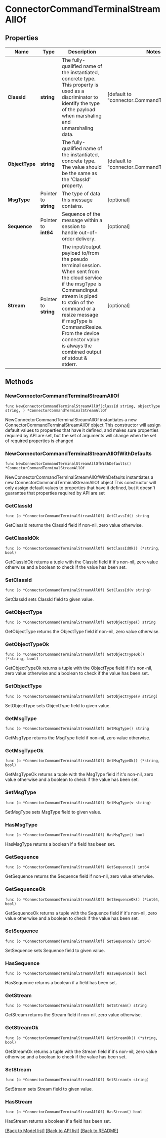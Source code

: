 # ConnectorCommandTerminalStreamAllOf

## Properties

Name | Type | Description | Notes
------------ | ------------- | ------------- | -------------
**ClassId** | **string** | The fully-qualified name of the instantiated, concrete type. This property is used as a discriminator to identify the type of the payload when marshaling and unmarshaling data. | [default to "connector.CommandTerminalStream"]
**ObjectType** | **string** | The fully-qualified name of the instantiated, concrete type. The value should be the same as the &#39;ClassId&#39; property. | [default to "connector.CommandTerminalStream"]
**MsgType** | Pointer to **string** | The type of data this message contains. | [optional] 
**Sequence** | Pointer to **int64** | Sequence of the message within a session to handle out-of-order delivery. | [optional] 
**Stream** | Pointer to **string** | The input/output payload to/from the pseudo terminal session. When sent from the cloud service if the msgType is CommandInput stream is piped to stdin of the command or a resize message if msgType is CommandResize. From the device connector value is always the combined output of stdout &amp; stderr. | [optional] 

## Methods

### NewConnectorCommandTerminalStreamAllOf

`func NewConnectorCommandTerminalStreamAllOf(classId string, objectType string, ) *ConnectorCommandTerminalStreamAllOf`

NewConnectorCommandTerminalStreamAllOf instantiates a new ConnectorCommandTerminalStreamAllOf object
This constructor will assign default values to properties that have it defined,
and makes sure properties required by API are set, but the set of arguments
will change when the set of required properties is changed

### NewConnectorCommandTerminalStreamAllOfWithDefaults

`func NewConnectorCommandTerminalStreamAllOfWithDefaults() *ConnectorCommandTerminalStreamAllOf`

NewConnectorCommandTerminalStreamAllOfWithDefaults instantiates a new ConnectorCommandTerminalStreamAllOf object
This constructor will only assign default values to properties that have it defined,
but it doesn't guarantee that properties required by API are set

### GetClassId

`func (o *ConnectorCommandTerminalStreamAllOf) GetClassId() string`

GetClassId returns the ClassId field if non-nil, zero value otherwise.

### GetClassIdOk

`func (o *ConnectorCommandTerminalStreamAllOf) GetClassIdOk() (*string, bool)`

GetClassIdOk returns a tuple with the ClassId field if it's non-nil, zero value otherwise
and a boolean to check if the value has been set.

### SetClassId

`func (o *ConnectorCommandTerminalStreamAllOf) SetClassId(v string)`

SetClassId sets ClassId field to given value.


### GetObjectType

`func (o *ConnectorCommandTerminalStreamAllOf) GetObjectType() string`

GetObjectType returns the ObjectType field if non-nil, zero value otherwise.

### GetObjectTypeOk

`func (o *ConnectorCommandTerminalStreamAllOf) GetObjectTypeOk() (*string, bool)`

GetObjectTypeOk returns a tuple with the ObjectType field if it's non-nil, zero value otherwise
and a boolean to check if the value has been set.

### SetObjectType

`func (o *ConnectorCommandTerminalStreamAllOf) SetObjectType(v string)`

SetObjectType sets ObjectType field to given value.


### GetMsgType

`func (o *ConnectorCommandTerminalStreamAllOf) GetMsgType() string`

GetMsgType returns the MsgType field if non-nil, zero value otherwise.

### GetMsgTypeOk

`func (o *ConnectorCommandTerminalStreamAllOf) GetMsgTypeOk() (*string, bool)`

GetMsgTypeOk returns a tuple with the MsgType field if it's non-nil, zero value otherwise
and a boolean to check if the value has been set.

### SetMsgType

`func (o *ConnectorCommandTerminalStreamAllOf) SetMsgType(v string)`

SetMsgType sets MsgType field to given value.

### HasMsgType

`func (o *ConnectorCommandTerminalStreamAllOf) HasMsgType() bool`

HasMsgType returns a boolean if a field has been set.

### GetSequence

`func (o *ConnectorCommandTerminalStreamAllOf) GetSequence() int64`

GetSequence returns the Sequence field if non-nil, zero value otherwise.

### GetSequenceOk

`func (o *ConnectorCommandTerminalStreamAllOf) GetSequenceOk() (*int64, bool)`

GetSequenceOk returns a tuple with the Sequence field if it's non-nil, zero value otherwise
and a boolean to check if the value has been set.

### SetSequence

`func (o *ConnectorCommandTerminalStreamAllOf) SetSequence(v int64)`

SetSequence sets Sequence field to given value.

### HasSequence

`func (o *ConnectorCommandTerminalStreamAllOf) HasSequence() bool`

HasSequence returns a boolean if a field has been set.

### GetStream

`func (o *ConnectorCommandTerminalStreamAllOf) GetStream() string`

GetStream returns the Stream field if non-nil, zero value otherwise.

### GetStreamOk

`func (o *ConnectorCommandTerminalStreamAllOf) GetStreamOk() (*string, bool)`

GetStreamOk returns a tuple with the Stream field if it's non-nil, zero value otherwise
and a boolean to check if the value has been set.

### SetStream

`func (o *ConnectorCommandTerminalStreamAllOf) SetStream(v string)`

SetStream sets Stream field to given value.

### HasStream

`func (o *ConnectorCommandTerminalStreamAllOf) HasStream() bool`

HasStream returns a boolean if a field has been set.


[[Back to Model list]](../README.md#documentation-for-models) [[Back to API list]](../README.md#documentation-for-api-endpoints) [[Back to README]](../README.md)


